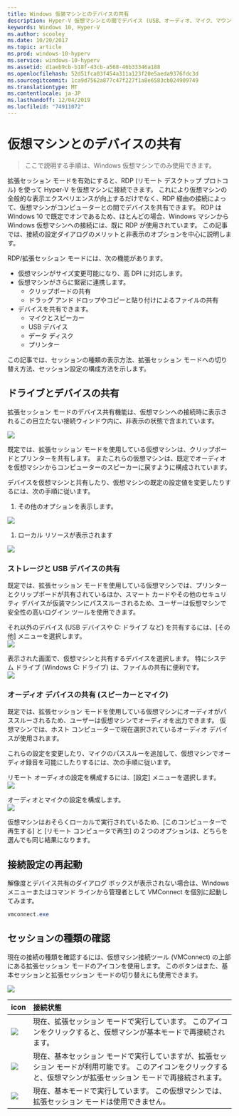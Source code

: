 ```yaml
---
title: Windows 仮装マシンとのデバイスの共有
description: Hyper-V 仮想マシンとの間でデバイス (USB、オーディオ、マイク、マウントされたドライブ) を共有する手順を説明します
keywords: Windows 10, Hyper-V
ms.author: scooley
ms.date: 10/20/2017
ms.topic: article
ms.prod: windows-10-hyperv
ms.service: windows-10-hyperv
ms.assetid: d1aeb9cb-b18f-43cb-a568-46b33346a188
ms.openlocfilehash: 52d51fca03f454a311a123f20e5aeda9376fdc3d
ms.sourcegitcommit: 1ca9d7562a877c47f227f1a8e6583cb024909749
ms.translationtype: MT
ms.contentlocale: ja-JP
ms.lasthandoff: 12/04/2019
ms.locfileid: "74911072"
---
```

# <a name="share-devices-with-your-virtual-machine"></a>仮想マシンとのデバイスの共有

> ここで説明する手順は、Windows 仮想マシンでのみ使用できます。

拡張セッション モードを有効にすると、RDP (リモート デスクトップ プロトコル) を使って Hyper-V を仮想マシンに接続できます。  これにより仮想マシンの全般的な表示エクスペリエンスが向上するだけでなく、RDP 経由の接続によって、仮想マシンがコンピューターとの間でデバイスを共有できます。  RDP は Windows 10 で既定でオンであるため、ほとんどの場合、Windows マシンから Windows 仮想マシンへの接続には、既に RDP が使用されています。  この記事では、接続の設定ダイアログのメリットと非表示のオプションを中心に説明します。

RDP/拡張セッション モードには、次の機能があります。

* 仮想マシンがサイズ変更可能になり、高 DPI に対応します。
* 仮想マシンがさらに緊密に連携します。
  * クリップボードの共有
  * ドラッグ アンド ドロップやコピーと貼り付けによるファイルの共有
* デバイスを共有できます。
  * マイクとスピーカー
  * USB デバイス
  * データ ディスク
  * プリンター

この記事では、セッションの種類の表示方法、拡張セッション モードへの切り替え方法、セッション設定の構成方法を示します。

## <a name="share-drives-and-devices"></a>ドライブとデバイスの共有

拡張セッション モードのデバイス共有機能は、仮想マシンへの接続時に表示されるこの目立たない接続ウィンドウ内に、非表示の状態で含まれています。

![](media/esm-default-view.png)

既定では、拡張セッション モードを使用している仮想マシンは、クリップボードとプリンターを共有します。  またこれらの仮想マシンは、既定でオーディオを仮想マシンからコンピューターのスピーカーに戻すように構成されています。

デバイスを仮想マシンと共有したり、仮想マシンの既定の設定値を変更したりするには、次の手順に従います。

1. その他のオプションを表示します。

  ![](media/esm-show-options.png)

1. ローカル リソースが表示されます

  ![](media/esm-local-resources.png)

### <a name="share-storage-and-usb-devices"></a>ストレージと USB デバイスの共有

既定では、拡張セッション モードを使用している仮想マシンでは、プリンターとクリップボードが共有されているほか、スマート カードやその他のセキュリティ デバイスが仮装マシンにパススルーされるため、ユーザーは仮想マシンで安全性の高いログイン ツールを使用できます。

それ以外のデバイス (USB デバイスや C: ドライブ など) を共有するには、[その他] メニューを選択します。  
![](media/esm-more-devices.png)

表示された画面で、仮想マシンと共有するデバイスを選択します。  特にシステム ドライブ (Windows C: ドライブ) は、ファイルの共有に便利です。  
![](media/esm-drives-usb.png)

### <a name="share-audio-devices-speakers-and-microphones"></a>オーディオ デバイスの共有 (スピーカーとマイク)

既定では、拡張セッション モードを使用している仮想マシンにオーディオがパススルーされるため、ユーザーは仮想マシンでオーディオを出力できます。  仮想マシンでは、ホスト コンピューターで現在選択されているオーディオ デバイスが使用されます。

これらの設定を変更したり、マイクのパススルーを追加して、仮想マシンでオーディオ録音を可能にしたりするには、次の手順に従います。

リモート オーディオの設定を構成するには、[設定] メニューを選択します。  
![](media/esm-audio.png)

オーディオとマイクの設定を構成します。  
![](media/esm-audio-settings.png)

仮想マシンはおそらくローカルで実行されているため、[このコンピューターで再生する] と [リモート コンピュータで再生] の 2 つのオプションは、どちらを選んでも同じ結果になります。

## <a name="re-launching-the-connection-settings"></a>接続設定の再起動

解像度とデバイス共有のダイアログ ボックスが表示されない場合は、Windows メニューまたはコマンド ラインから管理者として VMConnect を個別に起動してみます。  

``` Powershell
vmconnect.exe
```

## <a name="check-session-type"></a>セッションの種類の確認

現在の接続の種類を確認するには、仮想マシン接続ツール (VMConnect) の上部にある拡張セッション モードのアイコンを使用します。  このボタンはまた、基本セッションと拡張セッション モードの切り替えにも使用できます。

![](media/esm-button-location.png)

| icon | 接続状態 |
|:-----|:---------|
|![](media/esm-basic.png)| 現在、拡張セッション モードで実行しています。  このアイコンをクリックすると、仮想マシンが基本モードで再接続されます。 |
|![](media/esm-connect.png)| 現在、基本セッション モードで実行していますが、拡張セッション モードが利用可能です。  このアイコンをクリックすると、仮想マシンが拡張セッション モードで再接続されます。  |
|![](media/esm-stop.png)| 現在、基本モードで実行しています。  この仮想マシンでは、拡張セッション モードは使用できません。 |